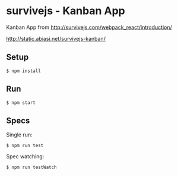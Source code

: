 survivejs - Kanban App
======================

Kanban App from http://survivejs.com/webpack_react/introduction/

http://static.abiasi.net/survivejs-kanban/

Setup
-----

`$ npm install`

Run
---

`$ npm start`

Specs
-----

Single run:

    $ npm run test

Spec watching:

    $ npm run testWatch

